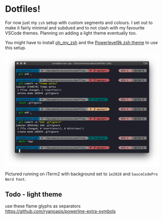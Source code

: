 # Dotfiles!

For now just my `zsh` setup with custom segments and colours. I set out to make it fairly minimal and subdued and to not clash with my favourite VSCode themes. Planning on adding a light theme eventually too.   
       
You might have to install [oh_my_zsh](https://github.com/robbyrussell/oh-my-zsh) and the [Powerlevel9k zsh theme](https://github.com/Powerlevel9k) to use this setup.

![Theme demo](imgs/demo.png)
   
Pictured running on iTerm2 with background set to `1e2028` and `SauceCodePro Nerd Font`.

## Todo - light theme

use these flame glyphs as separators https://github.com/ryanoasis/powerline-extra-symbols 
